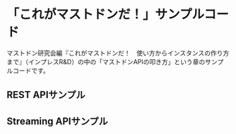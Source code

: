 # 「これがマストドンだ！」サンプルコード

マストドン研究会編『これがマストドンだ！　使い方からインスタンスの作り方まで』（インプレスR&D）の中の「マストドンAPIの叩き方」という章のサンプルコードです。


## REST APIサンプル

## Streaming APIサンプル





